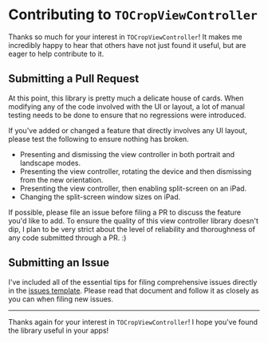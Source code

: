 # Contributing to `TOCropViewController`

Thanks so much for your interest in `TOCropViewController`! It makes me incredibly happy to hear that others have not just found it useful, but are eager to help contribute to it.

## Submitting a Pull Request
At this point, this library is pretty much a delicate house of cards. When modifying any of the code involved with the UI or layout, a lot of manual testing needs to be done to ensure that no regressions were introduced.

If you've added or changed a feature that directly involves any UI layout, please test the following to ensure nothing has broken.
* Presenting and dismissing the view controller in both portrait and landscape modes.
* Presenting the view controller, rotating the device and then dismissing from the new orientation.
* Presenting the view controller, then enabling split-screen on an iPad.
* Changing the split-screen window sizes on iPad.

If possible, please file an issue before filing a PR to discuss the feature you'd like to add. To ensure the quality of this view controller library doesn't dip, I plan to be very strict about the level of reliability and thoroughness of any code submitted through a PR. :)

## Submitting an Issue
I've included all of the essential tips for filing comprehensive issues directly in the [issues template](/TimOliver/TOCropViewController/blob/master/ISSUE_TEMPLATE.md). Please read that document and follow it as closely as you can when filing new issues.

---

Thanks again for your interest in `TOCropViewController`! I hope you've found the library useful in your apps!
